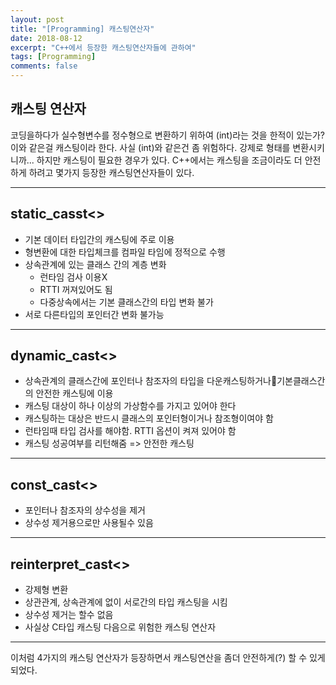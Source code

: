 ```yaml
---
layout: post
title: "[Programming] 캐스팅연산자"
date: 2018-08-12
excerpt: "C++에서 등장한 캐스팅연산자들에 관하여"
tags: [Programming]
comments: false
---
```


## 캐스팅 연산자

 코딩을하다가 실수형변수를 정수형으로 변환하기 위하여 (int)라는 것을 한적이 있는가?
이와 같은걸 캐스팅이라 한다. 사실 (int)와 같은건 좀 위험하다. 강제로 형태를 변환시키니까...
하지만 캐스팅이 필요한 경우가 있다. C++에서는 캐스팅을 조금이라도 더 안전하게 하려고
몇가지 등장한 캐스팅연산자들이 있다.

---

## static_casst<>

  * 기본 데이터 타입간의 캐스팅에 주로 이용
  * 형변환에 대한 타입체크를 컴파일 타임에 정적으로 수행
  * 상속관계에 있는 클래스 간의 계층 변화
    * 런타임 검사 이용X
    * RTTI 꺼져있어도 됨
    * 다중상속에서는 기본 클래스간의 타입 변화 불가
  * 서로 다른타입의 포인터간 변화 불가능

---

## dynamic_cast<>
  * 상속관계의 클래스간에 포인터나 참조자의 타입을 다운캐스팅하거나기본클래스간의 안전한 캐스팅에 이용
  * 캐스팅 대상이 하나 이상의 가상함수를 가지고 있어야 한다
  * 캐스팅하는 대상은 반드시 클래스의 포인터형이거나 참조형이여야 함
  * 런타임때 타입 검사를 해야함. RTTI 옵션이 켜져 있어야 함
  * 캐스팅 성공여부를 리턴해줌 => 안전한 캐스팅

---

## const_cast<>
  * 포인터나 참조자의 상수성을 제거
  * 상수성 제거용으로만 사용될수 있음

---

## reinterpret_cast<>
  * 강제형 변환
  * 상관관계, 상속관계에 없이 서로간의 타입 캐스팅을 시킴
  * 상수성 제거는 할수 없음
  * 사실상 C타입 캐스팅 다음으로 위험한 캐스팅 연산자

---

이처럼 4가지의 캐스팅 연산자가 등장하면서 캐스팅연산을 좀더 안전하게(?) 할 수 있게 되었다.
